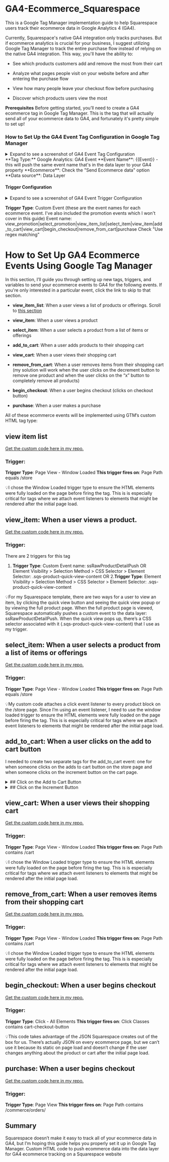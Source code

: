 # GA4-Ecommerce_Squarespace
This is a Google Tag Manager implementation guide to help Squarespace users track their ecommerce data in Google Analytics 4 (GA4).

Currently, Squarespace's native GA4 integration only tracks purchases. But if ecommerce analytics is crucial for your business, I suggest utilizing Google Tag Manager to track the entire purchase flow instead of relying on the native GA4 integration. This way, you'll have the ability to:

- See which products customers add and remove the most from their cart

- Analyze what pages people visit on your website before and after entering the purchase flow

- View how many people leave your checkout flow before purchasing

- Discover which products users view the most

**Prerequisites** Before getting started, you’ll need to create a GA4 ecommerce tag in Google Tag Manager. This is the tag that will actually send all of your ecommerce data to GA4, and fortunately it's pretty simple to set up!

### How to Set Up the GA4 Event Tag Configuration in Google Tag Manager
<details>
<summary>Expand to see a screenshot of GA4 Event Tag Configuration</summary>
![image](https://github.com/martintaylorj/GA4-Ecommerce_Squarespace/assets/81248339/5e5d76ff-b6d3-48bd-ba65-92cc4f9a24af)
</details>
**Tag Type:** Google Analytics: GA4 Event
**Event Name**: {{Event}} - this will push the same event name that's in the data layer to your GA4 property
**Ecommerce**: Check the "Send Ecommerce data" option
**Data source**: Data Layer

#### Trigger Configuration
<details>
<summary>Expand to see a screenshot of GA4 Event Trigger Configuration</summary>
![ga4-ecommerce-ga4 trigger setup in gtm](https://github.com/martintaylorj/GA4-Ecommerce_Squarespace/assets/81248339/75b7b1a8-653f-4cd5-892e-1fa8f6eb3148)
</details>

**Trigger Type**: Custom Event (these are the event names for each ecommerce event. I've also included the promotion events which I won't cover in this guide)
Event name: view_promotion|select_promotion|view_item_list|select_item|view_item|add_to_cart|view_cart|begin_checkout|remove_from_cart|purchase
  Check "Use regex matching"

# How to Set Up GA4 Ecommerce Events Using Google Tag Manager
In this section, I’ll guide you through setting up new tags, triggers, and variables to send your ecommerce events to GA4 for the followng events. 
If you're only interested in a particular event, click the link to skip to that section.

- **view_item_list**: When a user views a list of products or offerings. Scroll to [this section](#view-item-list)

- **view_item**: When a user views a product

- **select_item**: When a user selects a product from a list of items or offerings                                                                      

- **add_to_cart**: When a user adds products to their shopping cart

- **view_cart**: When a user views their shopping cart

- **remove_from_cart**: When a user removes items from their shopping cart (my solution will work when the user clicks on the decrement button to remove one product and when the user clicks on the “x” button to completely remove all products)

- **begin_checkout**: When a user begins checkout (clicks on checkout button)

- **purchase**: When a user makes a purchase

All of these ecommerce events will be implemented using GTM’s custom HTML tag type:

## view item list
[Get the custom code here in my repo.](ga4-ecommerce-view_item-list.html)

### Trigger: 
**Trigger Type**: Page View - Window Loaded
**This trigger fires on**: Page Path equals /store

💡I chose the Window Loaded trigger type to ensure the HTML elements were fully loaded on the page before firing the tag. This is is especially critical for tags where we attach event listeners to elements that might be rendered after the initial page load.

## view_item: When a user views a product.
[Get the custom code here in my repo.](ga4-ecommerce-view_item.html)

### Trigger: 
There are 2 triggers for this tag
1. **Trigger Type**: Custom Event name: ssRawProductDetailPush OR Element Visibility > Selection Method > CSS Selector > Element Selector: .sqs-product-quick-view-content
   OR
2.**Trigger Type**:  Element Visibility > Selection Method > CSS Selector > Element Selector: .sqs-product-quick-view-content

💡For my Squarespace template, there are two ways for a user to view an item, by clicking the quick view button and seeing the quick view popup or by viewing the full product page. When the full product page is viewed, Squarespace automatically pushes a custom event to the data layer: ssRawProductDetailPush. 
When the quick view pops up, there’s a CSS selector associated with it (.sqs-product-quick-view-content) that I use as my trigger.

## select_item: When a user selects a product from a list of items or offerings 
[Get the custom code here in my repo.](ga4-ecommerce-select_item.html)

### Trigger: 
**Trigger Type**: Page View - Window Loaded
**This trigger fires on**: Page Path equals /store

💡My custom code attaches a click event listener to every product block on the /store page. Since I’m using an event listener, I need to use the window loaded trigger to ensure the HTML elements were fully loaded on the page before firing the tag. This is is especially critical for tags where we attach event listeners to elements that might be rendered after the initial page load.

## add_to_cart: When a user clicks on the add to cart button

I needed to create two separate tags for the add_to_cart event: one for when someone clicks on the adds to cart button on the store page and when someone clicks on the increment button on the cart page.

<details>
  <summary>## Click on the Add to Cart Button</summary>
  [Get the custom code here in my repo.](ga4-ecommerce-add_to_cart-clicked-on-add-to-cart.html)
 
  ### Trigger: 
**Trigger Type**: Click - All Elements
**This trigger fires on**: Click Text contains ADD TO CART

💡You can change the click text if you’re website uses different text.
</details>

<details>
  <summary>## Click on the Increment Button</summary>
  [Get the custom code here in my repo.](ga4-ecommerce-add_to_cart-clicked-on-increment-button.html)
 
  ### Trigger: 
**Trigger Type**: Click - All Elements
**This trigger fires on**: Page Path contains /cart
  Trigger Type: Page View - Window Loaded

💡I chose the Window Loaded trigger type to ensure the HTML elements were fully loaded on the page before firing the tag. This is is especially critical for tags where we attach event listeners to elements that might be rendered after the initial page load.
</details>

## view_cart: When a user views their shopping cart
[Get the custom code here in my repo.](ga4-ecommerce-view_cart.html)

### Trigger: 
**Trigger Type**: Page View - Window Loaded
**This trigger fires on**: Page Path contains /cart 

💡I chose the Window Loaded trigger type to ensure the HTML elements were fully loaded on the page before firing the tag. This is is especially critical for tags where we attach event listeners to elements that might be rendered after the initial page load.

##  remove_from_cart: When a user removes items from their shopping cart
[Get the custom code here in my repo.](ga4-ecommerce-remove_from_cart.htm)

### Trigger: 
**Trigger Type**: Page View - Window Loaded
**This trigger fires on**: Page Path contains /cart

💡I chose the Window Loaded trigger type to ensure the HTML elements were fully loaded on the page before firing the tag. This is is especially critical for tags where we attach event listeners to elements that might be rendered after the initial page load.

## begin_checkout: When a user begins checkout
[Get the custom code here in my repo.](ga4-ecommerce-begin_checkout.html)

 ### Trigger: 
**Trigger Type**: Click - All Elements
**This trigger fires on**: Click Classes contains cart-checkout-button

💡This code takes advantage of the JSON Squarespace creates out of the box for us. There’s actually JSON on every ecommerce page, but we can’t use it because its static on page load and doesn’t change if the user changes anything about the product or cart after the initial page load. 

## purchase: When a user begins checkout
[Get the custom code here in my repo.](ga4-ecommerce-purchase.html)

### Trigger: 
**Trigger Type**: Page View
**This trigger fires on**: Page Path contains /commerce/orders/

## Summary

Squarespace doesn’t make it easy to track all of your ecommerce data in GA4, but I’m hoping this guide helps you properly set it up in Google Tag Manager.
Custom HTML code to push ecommerce data into the data layer for GA4 ecommerce tracking on a Squarespace website
